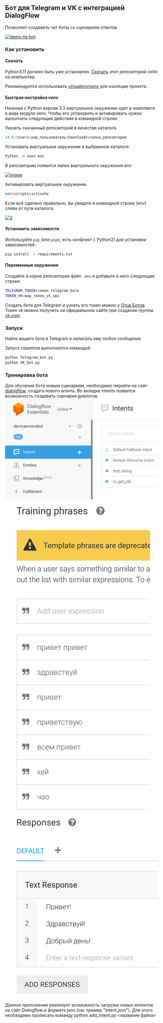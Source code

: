 ## Бот для Telegram и VK с интеграцией DialogFlow

Позволяет создавать чат боты со сценарием ответов.

<a href="https://imgbb.com/"><img src="https://i.ibb.co/JRFStrV/demo-tg-bot.gif" alt="demo-tg-bot" border="0"></a>

### Как установить

#### Скачать 

Python3.11 должен быть уже установлен.
[Скачать](https://github.com/Araime/devman-bot/archive/master.zip) этот репозиторий себе на компьютер.

Рекомендуется использовать [virtualenv/venv](https://docs.python.org/3/library/venv.html)
для изоляции проекта.

#### Быстрая настройка venv

Начиная с Python версии 3.3 виртуальное окружение идёт в комплекте в виде модуля
venv. Чтобы его установить и активировать нужно выполнить следующие действия в
командной строке:  

Указать скачанный репозиторий в качестве каталога.
```sh
cd C:\Users\ваш_пользователь\Downloads\папка_репозитория
```
Установить виртуальное окружение в выбранном каталоге.
```sh
Python -m venv env
```
В репозитории появится папка виртуального окружения env  

<a href="https://imgbb.com/"><img src="https://i.ibb.co/Hn4C6PD/image.png" alt="image" border="0"></a>

Активировать виртуальное окружение.
```sh
env\scripts\activate
```
Если всё сделано правильно, вы увидите в командной строке (env) слева от пути 
каталога.  

<a href="https://imgbb.com/"><img src="https://i.ibb.co/MZ72r22/2.png" alt="2" border="0"></a>

#### Установить зависимости

Используйте `pip` (или `pip3`, есть конфликт с Python2) для установки 
зависимостей:

```sh
pip install -r requirements.txt
```

#### Переменные окружения

Создайте в корне репозитория файл `.env` и добавьте в него следующие строки:

```sh
TELEGRAM_TOKEN=токен_telegram_бота
TOKEN_VK=ваш_токен_vk_api
```

Создать бота для Telegram и узнать его токен можно у [Отца Ботов](https://telegram.me/BotFather).  
Токен vk можно получить на официальном сайте при создании группы [vk.com](https://vk.com/).

### Запуск

Найти вашего бота в Telegram и написать ему любое сообщение

Запуск скриптов выполняется командой:

```sh
python Telegram_bot.py
python VK_bot.py
```
### Тренировка бота

Для обучения бота новым сценариям, необходимо перейти на сайт [dialogflow](https://dialogflow.cloud.google.com/),
создать нового агента.
Во вкладке Intents появится возможность создавать сценарии диалогов.
![img.png](img.png)
![img_1.png](img_1.png)
![img_2.png](img_2.png)

Данное приложение реализует возможность загрузки новых интентов на сайт 
Dialogflow в формате json (см. пример "intent.json"). Для этого необходимо
 прописать команду python add_intent.py <название файла>
